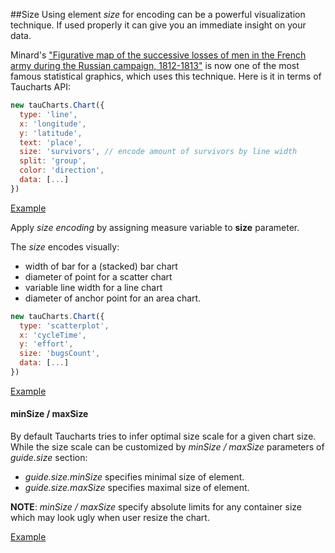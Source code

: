 ##Size
Using element *size* for encoding can be a powerful visualization technique. If used properly it can give you an immediate insight on your data.

Minard's ["Figurative map of the successive losses of men in the French army during the Russian campaign, 1812-1813"](https://en.wikipedia.org/wiki/Charles_Joseph_Minard) is now one of the most famous statistical graphics, which uses this technique. Here is it in terms of Taucharts API:

```javascript
new tauCharts.Chart({
  type: 'line',
  x: 'longitude',
  y: 'latitude',
  text: 'place',
  size: 'survivors', // encode amount of survivors by line width
  split: 'group',
  color: 'direction',
  data: [...]
})
```
[Example](http://jsfiddle.net/md2ap6gh/)

Apply *size encoding* by assigning measure variable to **size** parameter.

The *size* encodes visually:
- width of bar for a (stacked) bar chart
- diameter of point for a scatter chart
- variable line width for a line chart
- diameter of anchor point for an area chart.

```javascript
new tauCharts.Chart({
  type: 'scatterplot',
  x: 'cycleTime',
  y: 'effort',
  size: 'bugsCount',
  data: [...]
})
```

[Example](http://jsfiddle.net/oLcub5h3/)

#### minSize / maxSize

By default Taucharts tries to infer optimal size scale for a given chart size. While the size scale can be customized by *minSize / maxSize* parameters of *guide.size* section:
- *guide.size.minSize* specifies minimal size of element.
- *guide.size.maxSize* specifies maximal size of element.

**NOTE**: *minSize / maxSize* specify absolute limits for any container size which may look ugly when user resize the chart.

[Example](http://jsfiddle.net/ugL0wkab/)